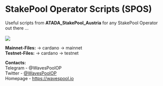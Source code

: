 # StakePool Operator Scripts (SPOS)

Useful scripts from **ATADA_StakePool_Austria** for any StakePool Operator out there ...<br>&nbsp;<br>
<img src="https://www.wavespool.io/cover-min.png" border=0></img></a><br>

**Mainnet-Files:** -> cardano -> mainnet<br>
**Testnet-Files:** -> cardano -> testnet<br>

**Contacts:**<br>
Telegram - @WavesPoolOP<br>
Twitter - [@WavesPoolOP](https://twitter.com/WavesPoolOP)<br>
Homepage - https://wavespool.io
